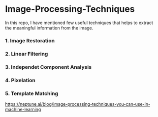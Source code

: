 # Image-Processing-Techniques
In this repo, I have mentioned few useful techniques that helps to extract the meaningful information from the image.

### 1. Image Restoration
### 2. Linear Filtering
### 3. Independet Component Analysis
### 4. Pixelation
### 5. Template Matching

https://neptune.ai/blog/image-processing-techniques-you-can-use-in-machine-learning
